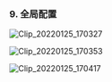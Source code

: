 ### 9. 全局配置

![Clip_20220125_170327](D:\0019-pasteEx\PasteEx.v1.1.8.2\PasteEx\User\Temp\Clip_20220125_170327.png)



![Clip_20220125_170353](D:\0019-pasteEx\PasteEx.v1.1.8.2\PasteEx\User\Temp\Clip_20220125_170353.png)



![Clip_20220125_170417](D:\0019-pasteEx\PasteEx.v1.1.8.2\PasteEx\User\Temp\Clip_20220125_170417.png)